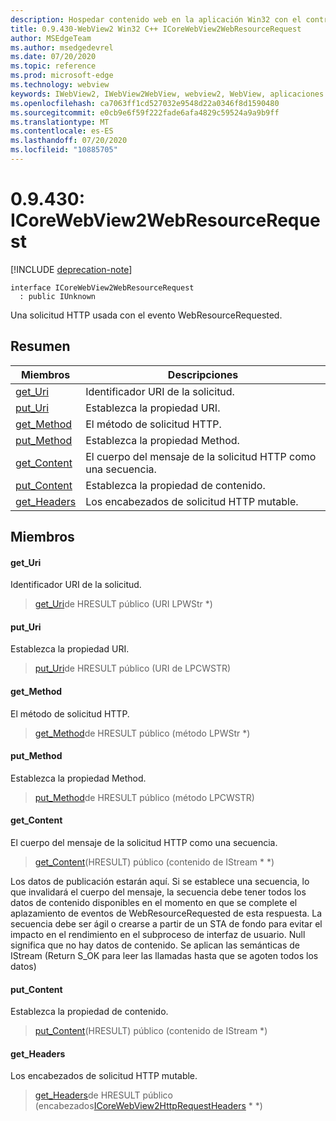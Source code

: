 ```yaml
---
description: Hospedar contenido web en la aplicación Win32 con el control Microsoft Edge WebView2
title: 0.9.430-WebView2 Win32 C++ ICoreWebView2WebResourceRequest
author: MSEdgeTeam
ms.author: msedgedevrel
ms.date: 07/20/2020
ms.topic: reference
ms.prod: microsoft-edge
ms.technology: webview
keywords: IWebView2, IWebView2WebView, webview2, WebView, aplicaciones Win32, Win32, Edge, ICoreWebView2, ICoreWebView2Host, control de explorador, HTML Edge
ms.openlocfilehash: ca7063ff1cd527032e9548d22a0346f8d1590480
ms.sourcegitcommit: e0cb9e6f59f222fade6afa4829c59524a9a9b9ff
ms.translationtype: MT
ms.contentlocale: es-ES
ms.lasthandoff: 07/20/2020
ms.locfileid: "10885705"
---
```

# 0.9.430: ICoreWebView2WebResourceRequest 

[!INCLUDE [deprecation-note](../../includes/deprecation-note.md)]

```
interface ICoreWebView2WebResourceRequest
  : public IUnknown
```

Una solicitud HTTP usada con el evento WebResourceRequested.

## Resumen

 Miembros                        | Descripciones
--------------------------------|---------------------------------------------
[get_Uri](#get_uri) | Identificador URI de la solicitud.
[put_Uri](#put_uri) | Establezca la propiedad URI.
[get_Method](#get_method) | El método de solicitud HTTP.
[put_Method](#put_method) | Establezca la propiedad Method.
[get_Content](#get_content) | El cuerpo del mensaje de la solicitud HTTP como una secuencia.
[put_Content](#put_content) | Establezca la propiedad de contenido.
[get_Headers](#get_headers) | Los encabezados de solicitud HTTP mutable.

## Miembros

#### get_Uri 

Identificador URI de la solicitud.

> [get_Uri](#get_uri)de HRESULT público (URI LPWStr *)

#### put_Uri 

Establezca la propiedad URI.

> [put_Uri](#put_uri)de HRESULT público (URI de LPCWSTR)

#### get_Method 

El método de solicitud HTTP.

> [get_Method](#get_method)de HRESULT público (método LPWStr *)

#### put_Method 

Establezca la propiedad Method.

> [put_Method](#put_method)de HRESULT público (método LPCWSTR)

#### get_Content 

El cuerpo del mensaje de la solicitud HTTP como una secuencia.

> [get_Content](#get_content)(HRESULT) público (contenido de IStream * *)

Los datos de publicación estarán aquí. Si se establece una secuencia, lo que invalidará el cuerpo del mensaje, la secuencia debe tener todos los datos de contenido disponibles en el momento en que se complete el aplazamiento de eventos de WebResourceRequested de esta respuesta. La secuencia debe ser ágil o crearse a partir de un STA de fondo para evitar el impacto en el rendimiento en el subproceso de interfaz de usuario. Null significa que no hay datos de contenido. Se aplican las semánticas de IStream (Return S_OK para leer las llamadas hasta que se agoten todos los datos)

#### put_Content 

Establezca la propiedad de contenido.

> [put_Content](#put_content)(HRESULT) público (contenido de IStream *)

#### get_Headers 

Los encabezados de solicitud HTTP mutable.

> [get_Headers](#get_headers)de HRESULT público (encabezados[ICoreWebView2HttpRequestHeaders](ICoreWebView2HttpRequestHeaders.md) * *)

